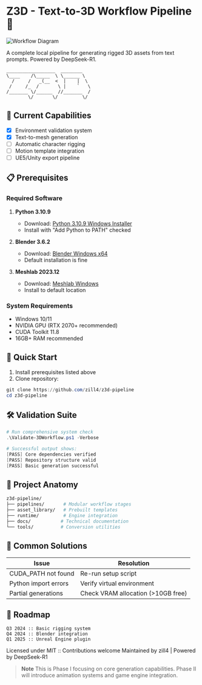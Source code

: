 # Z3D - Text-to-3D Workflow Pipeline 🚀

![Workflow Diagram](https://via.placeholder.com/800x200.png?text=Text+→+3D+Mesh+→+Rigging+→+Animation+→+Game+Engine)

A complete local pipeline for generating rigged 3D assets from text prompts. Powered by DeepSeek-R1.

```asciidoc
__________________  ________   
\____    /\_____  \ \______ \  
  /     /   _(__  <  |    |  \ 
 /     /_  /       \ |    `   \
/_______ \/______  //_______  /
        \/       \/         \/ 
```

## 🌟 Current Capabilities
- [x] Environment validation system
- [x] Text-to-mesh generation
- [ ] Automatic character rigging
- [ ] Motion template integration
- [ ] UE5/Unity export pipeline

## 📋 Prerequisites

### Required Software
1. **Python 3.10.9**
   - Download: [Python 3.10.9 Windows Installer](https://www.python.org/ftp/python/3.10.9/python-3.10.9-amd64.exe)
   - Install with "Add Python to PATH" checked

2. **Blender 3.6.2**
   - Download: [Blender Windows x64](https://download.blender.org/release/Blender3.6/blender-3.6.2-windows-x64.msi)
   - Default installation is fine

3. **Meshlab 2023.12**
   - Download: [Meshlab Windows](https://www.meshlab.net/#download)
   - Install to default location

### System Requirements
- Windows 10/11
- NVIDIA GPU (RTX 2070+ recommended)
- CUDA Toolkit 11.8
- 16GB+ RAM recommended

## 🚀 Quick Start

1. Install prerequisites listed above
2. Clone repository:

```powershell
git clone https://github.com/zill4/z3d-pipeline
cd z3d-pipeline
```

## 🛠️ Validation Suite
```powershell
# Run comprehensive system check
.\Validate-3DWorkflow.ps1 -Verbose

# Successful output shows:
[PASS] Core dependencies verified
[PASS] Repository structure valid  
[PASS] Basic generation successful
```

## 📂 Project Anatomy
```bash
z3d-pipeline/
├── pipelines/       # Modular workflow stages
├── asset_library/   # Prebuilt templates
├── runtime/         # Engine integration
├── docs/           # Technical documentation
└── tools/          # Conversion utilities
```

## 🚨 Common Solutions
| Issue                  | Resolution                         |
|------------------------|------------------------------------|
| CUDA_PATH not found    | Re-run setup script                |
| Python import errors   | Verify virtual environment         |
| Partial generations    | Check VRAM allocation (>10GB free)|

## 📅 Roadmap
```asciidoc
Q3 2024 :: Basic rigging system
Q4 2024 :: Blender integration
Q1 2025 :: Unreal Engine plugin
```

Licensed under MIT :: Contributions welcome
Maintained by zill4 | Powered by DeepSeek-R1

> **Note** This is Phase I focusing on core generation capabilities. Phase II will introduce animation systems and game engine integration.
